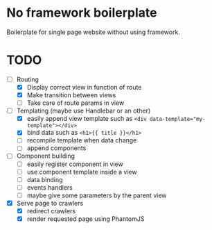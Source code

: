 No framework boilerplate
========================

Boilerplate for single page website without using framework.

TODO
====
- [ ] Routing
    - [x] Display correct view in function of route
    - [x] Make transition between views
    - [ ] Take care of route params in view
- [ ] Templating (maybe use Handlebar or an other)
    - [x] easily append view template such as `<div data-template="my-template"></div>`
    - [x] bind data such as `<h1>{{ title }}</h1>`
    - [ ] recompile template when data change
    - [ ] append components
- [ ] Component building
    - [ ] easily register component in view
    - [ ] use component template inside a view
    - [ ] data binding
    - [ ] events handlers
    - [ ] maybe give some parameters by the parent view
- [x] Serve page to crawlers
    - [x] redirect crawlers
    - [x] render requested page using PhantomJS